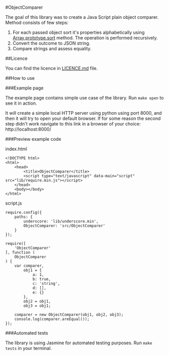 #ObjectComparer

The goal of this library was to create a Java Script plain object comparer. Method consists of few steps:

1. For each passed object sort it's properties alphabetically using [Array,prototype.sort](https://developer.mozilla.org/en-US/docs/Web/JavaScript/Reference/Global_Objects/Array/sort) method. The operation is performed recursively.
2. Convert the outcome to JSON string.
3. Compare strings and assess equality.

##Licence

You can find the licence in [LICENCE.md](https://github.com/karoltarasiuk/ObjectComparer/blob/master/LICENCE.md) file.

##How to use

###Example page

The example page contains simple use case of the library. Run `make open` to see it in action.

It will create a simple local HTTP server using python using port 8000, and then it will try to open your default browser. If for some reason the second step didn't work navigate to this link in a browser of your choice: http://localhost:8000/

###Preview example code

index.html
```
<!DOCTYPE html>
<html>
    <head>
        <title>ObjectComparer</title>
        <script type="text/javascript" data-main="script" src="lib/require.min.js"></script>
    </head>
    <body></body>
</html>

```

script.js
```
require.config({
    paths: {
        underscore: 'lib/underscore.min',
        ObjectComparer: 'src/ObjectComparer'
    }
});

require([
    'ObjectComparer'
], function (
    ObjectComparer
) {
    var comparer,
        obj1 = {
            a: 1,
            b: true,
            c: 'string',
            d: [],
            e: {}
        },
        obj2 = obj1,
        obj3 = obj1;

    comparer = new ObjectComparer(obj1, obj2, obj3);
    console.log(comparer.areEqual());
});

```

###Automated tests

The library is using Jasmine for automated testing purposes. Run `make tests` in your terminal.
